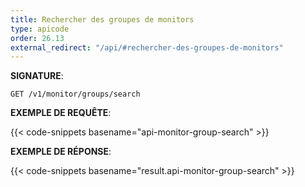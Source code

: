 ```yaml
---
title: Rechercher des groupes de monitors
type: apicode
order: 26.13
external_redirect: "/api/#rechercher-des-groupes-de-monitors"
---
```


**SIGNATURE**:

`GET /v1/monitor/groups/search`

**EXEMPLE DE REQUÊTE**:

{{< code-snippets basename="api-monitor-group-search" >}}

**EXEMPLE DE RÉPONSE**:

{{< code-snippets basename="result.api-monitor-group-search" >}}
